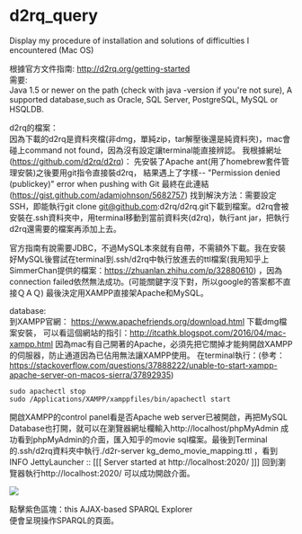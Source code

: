 # d2rq_query
Display my procedure of installation and solutions of difficulties I encountered (Mac OS)  

根據官方文件指南: http://d2rq.org/getting-started  </br>
需要:  </br>
Java 1.5 or newer on the path (check with java -version if you're not sure),
A supported database,such as Oracle, SQL Server, PostgreSQL, MySQL or HSQLDB.

d2rq的檔案： </br>
因為下載的d2rq是資料夾檔(非dmg，單純zip，tar解壓後還是純資料夾)，mac會碰上command not found，因為沒有設定讓terminal能直接辨認。
我根據網址(https://github.com/d2rq/d2rq)：
先安裝了Apache ant(用了homebrew套件管理安裝)之後要用git指令直接裝d2rq，
結果遇上了字樣-- "Permission denied (publickey)" error when pushing with Git
最終在此連結(https://gist.github.com/adamjohnson/5682757) 找到解決方法：需要設定SSH，即能執行git clone git@github.com:d2rq/d2rq.git下載到檔案。d2rq會被安裝在.ssh資料夾中，用terminal移動到當前資料夾(d2rq)，執行ant jar，把執行d2rq還需要的檔案再添加上去。

官方指南有說需要JDBC，不過MySQL本來就有自帶，不需額外下載。我在安裝好MySQL後嘗試在terminal到.ssh/d2rq中執行放進去的ttl檔案(我用知乎上SimmerChan提供的檔案：https://zhuanlan.zhihu.com/p/32880610) ，因為connection failed依然無法成功。(可能關鍵字沒下對，所以google的答案都不直接ＱＡＱ)
最後決定用XAMPP直接架Apache和MySQL。

database:  </br>
到XAMPP官網： https://www.apachefriends.org/download.html 下載dmg檔案安裝，
可以看這個網站的指引：http://itcathk.blogspot.com/2016/04/mac-xampp.html
因為mac有自己開著的Apache，必須先把它關掉才能夠開啟XAMPP的伺服器，防止通道因為已佔用無法讓XAMPP使用。
在terminal執行：(參考：https://stackoverflow.com/questions/37888222/unable-to-start-xampp-apache-server-on-macos-sierra/37892935)
```shell
sudo apachectl stop
sudo /Applications/XAMPP/xamppfiles/bin/apachectl start
```
開啟XAMPP的control panel看是否Apache web server已被開啟，再把MySQL Database也打開，就可以在瀏覽器網址欄輸入http://localhost/phpMyAdmin
成功看到phpMyAdmin的介面，匯入知乎的movie sql檔案。最後到Terminal的.ssh/d2rq資料夾中執行./d2r-server kg_demo_movie_mapping.ttl ，看到INFO  JettyLauncher        :: [[[ Server started at http://localhost:2020/ ]]]
回到瀏覽器執行http://localhost:2020/ 可以成功開啟介面。  </br>

![](https://github.com/Sabrinalulu/d2rq_query/blob/master/d2rInterface.png)

點擊紫色區塊：this AJAX-based SPARQL Explorer  </br>
便會呈現操作SPARQL的頁面。

